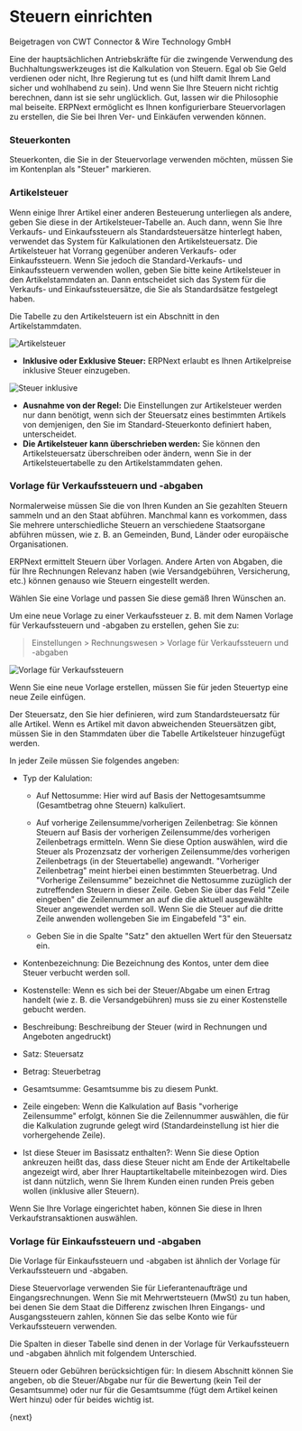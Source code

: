 <!-- add-breadcrumbs -->
# Steuern einrichten
<span class="text-muted contributed-by">Beigetragen von CWT Connector & Wire Technology GmbH</span>

Eine der hauptsächlichen Antriebskräfte für die zwingende Verwendung des Buchhaltungswerkzeuges ist die Kalkulation von Steuern. Egal ob Sie Geld verdienen oder nicht, Ihre Regierung tut es (und hilft damit Ihrem Land sicher und wohlhabend zu sein). Und wenn Sie Ihre Steuern nicht richtig berechnen, dann ist sie sehr unglücklich. Gut, lassen wir die Philosophie mal beiseite. ERPNext ermöglicht es Ihnen konfigurierbare Steuervorlagen zu erstellen, die Sie bei Ihren Ver- und Einkäufen verwenden können.

### Steuerkonten

Steuerkonten, die Sie in der Steuervorlage verwenden möchten, müssen Sie im Kontenplan als "Steuer" markieren.

### Artikelsteuer

Wenn einige Ihrer Artikel einer anderen Besteuerung unterliegen als andere, geben Sie diese in der Artikelsteuer-Tabelle an. Auch dann, wenn Sie Ihre Verkaufs- und Einkaufssteuern als Standardsteuersätze hinterlegt haben, verwendet das System für Kalkulationen den Artikelsteuersatz. Die Artikelsteuer hat Vorrang gegenüber anderen Verkaufs- oder Einkaufssteuern. Wenn Sie jedoch die Standard-Verkaufs- und Einkaufssteuern verwenden wollen, geben Sie bitte keine Artikelsteuer in den Artikelstammdaten an. Dann entscheidet sich das System für die Verkaufs- und Einkaufssteuersätze, die Sie als Standardsätze festgelegt haben.

Die Tabelle zu den Artikelsteuern ist ein Abschnitt in den Artikelstammdaten.

<img class="screenshot" alt="Artikelsteuer" src="/docs/assets/img/taxes/item-tax.png">

* **Inklusive oder Exklusive Steuer:** ERPNext erlaubt es Ihnen Artikelpreise inklusive Steuer einzugeben.

<img class="screenshot" alt="Steuer inklusive" src="/docs/assets/img/taxes/inclusive-tax.png">

* **Ausnahme von der Regel:** Die Einstellungen zur Artikelsteuer werden nur dann benötigt, wenn sich der Steuersatz eines bestimmten Artikels von demjenigen, den Sie im Standard-Steuerkonto definiert haben, unterscheidet.
* **Die Artikelsteuer kann überschrieben werden:** Sie können den Artikelsteuersatz überschreiben oder ändern, wenn Sie in der Artikelsteuertabelle zu den Artikelstammdaten gehen.

### Vorlage für Verkaufssteuern und -abgaben

Normalerweise müssen Sie die von Ihren Kunden an Sie gezahlten Steuern sammeln und an den Staat abführen. Manchmal kann es vorkommen, dass Sie mehrere unterschiedliche Steuern an verschiedene Staatsorgane abführen müssen, wie z. B. an Gemeinden, Bund, Länder oder europäische Organisationen.

ERPNext ermittelt Steuern über Vorlagen. Andere Arten von Abgaben, die für Ihre Rechnungen Relevanz haben (wie Versandgebühren, Versicherung, etc.) können genauso wie Steuern eingestellt werden.

Wählen Sie eine Vorlage und passen Sie diese gemäß Ihren Wünschen an.

Um eine neue Vorlage zu einer Verkaufssteuer z. B. mit dem Namen Vorlage für Verkaufssteuern und -abgaben zu erstellen, gehen Sie zu:

> Einstellungen > Rechnungswesen > Vorlage für Verkaufssteuern und -abgaben

<img class="screenshot" alt="Vorlage für Verkaufssteuern" src="/docs/assets/img/taxes/sales-tax-master.png">

Wenn Sie eine neue Vorlage erstellen, müssen Sie für jeden Steuertyp eine neue Zeile einfügen.

Der Steuersatz, den Sie hier definieren, wird zum Standardsteuersatz für alle Artikel. Wenn es Artikel mit davon abweichenden Steuersätzen gibt, müssen Sie in den Stammdaten über die Tabelle Artikelsteuer hinzugefügt werden.

In jeder Zeile müssen Sie folgendes angeben:

* Typ der Kalulation:

    * Auf Nettosumme: Hier wird auf Basis der Nettogesamtsumme (Gesamtbetrag ohne Steuern) kalkuliert.
    * Auf vorherige Zeilensumme/vorherigen Zeilenbetrag: Sie können Steuern auf Basis der vorherigen Zeilensumme/des vorherigen Zeilenbetrags ermitteln. Wenn Sie diese Option auswählen, wird die Steuer als Prozenzsatz der vorherigen Zeilensumme/des vorherigen Zeilenbetrags (in der Steuertabelle) angewandt. "Vorheriger Zeilenbetrag" meint hierbei einen bestimmten Steuerbetrag. Und "Vorherige Zeilensumme" bezeichnet die Nettosumme zuzüglich der zutreffenden Steuern in dieser Zeile. Geben Sie über das Feld "Zeile eingeben" die Zeilennummer an auf die die aktuell ausgewählte Steuer angewendet werden soll. Wenn Sie die Steuer auf die dritte Zeile anwenden wollengeben Sie im Eingabefeld "3" ein.

    * Geben Sie in die Spalte "Satz" den aktuellen Wert für den Steuersatz ein.
 
* Kontenbezeichnung: Die Bezeichnung des Kontos, unter dem diee Steuer verbucht werden soll.
* Kostenstelle: Wenn es sich bei der Steuer/Abgabe um einen Ertrag handelt (wie z. B. die Versandgebühren) muss sie zu einer Kostenstelle gebucht werden.
* Beschreibung: Beschreibung der Steuer (wird in Rechnungen und Angeboten angedruckt)
* Satz: Steuersatz
* Betrag: Steuerbetrag
* Gesamtsumme: Gesamtsumme bis zu diesem Punkt.
* Zeile eingeben: Wenn die Kalkulation auf Basis "vorherige Zeilensumme" erfolgt, können Sie die Zeilennummer auswählen, die für die Kalkulation zugrunde gelegt wird (Standardeinstellung ist hier die vorhergehende Zeile).
* Ist diese Steuer im Basissatz enthalten?: Wenn Sie diese Option ankreuzen heißt das, dass diese Steuer nicht am Ende der Artikeltabelle angezeigt wird, aber Ihrer Hauptartikeltabelle miteinbezogen wird. Dies ist dann nützlich, wenn Sie Ihrem Kunden einen runden Preis geben wollen (inklusive aller Steuern).

Wenn Sie Ihre Vorlage eingerichtet haben, können Sie diese in Ihren Verkaufstransaktionen auswählen.

### Vorlage für Einkaufssteuern und -abgaben

Die Vorlage für Einkaufssteuern und -abgaben ist ähnlich der Vorlage für Verkaufssteuern und -abgaben.

Diese Steuervorlage verwenden Sie für Lieferantenaufträge und Eingangsrechnungen. Wenn Sie mit Mehrwertsteuern (MwSt) zu tun haben, bei denen Sie dem Staat die Differenz zwischen Ihren Eingangs- und Ausgangssteuern zahlen, können Sie das selbe Konto wie für Verkaufssteuern verwenden.

Die Spalten in dieser Tabelle sind denen in der Vorlage für Verkaufssteuern und -abgaben ähnlich mit folgendem Unterschied.

Steuern oder Gebühren berücksichtigen für: In diesem Abschnitt können Sie angeben, ob die Steuer/Abgabe nur für die Bewertung (kein Teil der Gesamtsumme) oder nur für die Gesamtsumme (fügt dem Artikel keinen Wert hinzu) oder für beides wichtig ist.

{next}
